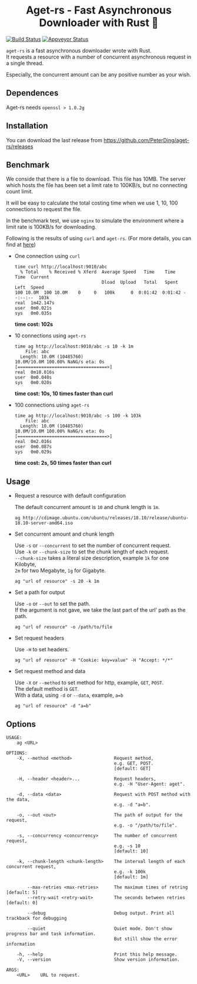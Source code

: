 <h1 align="center">Aget-rs - Fast Asynchronous Downloader with Rust 🦀</h1>

[![Build Status](https://travis-ci.org/PeterDing/aget-rs.svg?branch=master)](https://travis-ci.org/PeterDing/aget-rs)
[![Appveyor Status](https://ci.appveyor.com/api/projects/status/e1g5lxvlo3duirk4?svg=true)](https://ci.appveyor.com/project/PeterDing/aget-rs)

`aget-rs` is a fast asynchronous downloader wrote with Rust.  
It requests a resource with a number of concurrent asynchronous request in a single thread.

Especially, the concurrent amount can be any positive number as your wish.

## Dependences

Aget-rs needs `openssl > 1.0.2g`

## Installation

You can download the last release from https://github.com/PeterDing/aget-rs/releases

## Benchmark

We conside that there is a file to download. This file has 10MB.
The server which hosts the file has been set a limit rate to 100KB/s, but no connecting count limit.

It will be easy to calculate the total costing time when we use 1, 10, 100 connections to request the file.

In the benchmark test, we use `nginx` to simulate the environment where a limit rate is 100KB/s for downloading.

Following is the results of using `curl` and `aget-rs`. (For more details, you can find at [here](ci/benchmark.bash))

- One connection using `curl`

  ```
  time curl http://localhost:9010/abc
    % Total    % Received % Xferd  Average Speed   Time    Time     Time  Current
                                   Dload  Upload   Total   Spent    Left  Speed
  100 10.0M  100 10.0M    0     0   100k      0  0:01:42  0:01:42 --:--:--  103k
  real	1m42.147s
  user	0m0.021s
  sys	0m0.035s
  ```

  **time cost: 102s**

- 10 connections using `aget-rs`

  ```
  time ag http://localhost:9010/abc -s 10 -k 1m
      File: abc
    Length: 10.0M (10485760)
  10.0M/10.0M 100.00% NaNG/s eta: 0s        [==================================>] 
  real	0m10.016s
  user	0m0.040s
  sys	0m0.020s
  ```

  **time cost: 10s, 10 times faster than curl**

- 100 connections using `aget-rs`

  ```
  time ag http://localhost:9010/abc -s 100 -k 103k
      File: abc
    Length: 10.0M (10485760)
  10.0M/10.0M 100.00% NaNG/s eta: 0s        [==================================>] 
  real	0m2.016s
  user	0m0.087s
  sys	0m0.029s
  ```

  **time cost: 2s, 50 times faster than curl**


## Usage

- Request a resource with default configuration

   The default concurrent amount is `10` and chunk length is `1m`.

   ```shell
   ag http://cdimage.ubuntu.com/ubuntu/releases/18.10/release/ubuntu-18.10-server-amd64.iso
   ```

- Set concurrent amount and chunk length

   Use `-s` or `--concurrent` to set the number of concurrent request.  
   Use `-k` or `--chunk-size` to set the chunk length of each request.  
   `--chunk-size` takes a literal size description, example `1k` for one Kilobyte,  
   `2m` for two Megabyte, `1g` for Gigabyte.  

   ```shell
   ag "url of resource" -s 20 -k 1m
   ```

- Set a path for output

   Use `-o` or `--out` to set the path.  
   If the argument is not gave, we take the last part of the url' path as the path.  

   ```shell
   ag "url of resource" -o /path/to/file
   ```

- Set request headers

   Use `-H` to set headers.  

   ```shell
   ag "url of resource" -H "Cookie: key=value" -H "Accept: */*"
   ```

- Set request method and data

   Use `-X` or `--method` to set method for http, example, `GET`, `POST`.  
   The default method is `GET`.  
   With a data, using `-d` or `--data`, example, `a=b`  

   ```shell
   ag "url of resource" -d "a=b"
   ```

## Options

```
USAGE:
    ag <URL>

OPTIONS:
    -X, --method <method>                Request method,
                                         e.g. GET, POST.
                                         [default: GET]

    -H, --header <header>...             Request headers,
                                         e.g. -H "User-Agent: aget".

    -d, --data <data>                    Request with POST method with the data,
                                         e.g. -d "a=b".

    -o, --out <out>                      The path of output for the request,
                                         e.g. -o "/path/to/file".

    -s, --concurrency <concurrency>      The number of concurrent request,
                                         e.g. -s 10
                                         [default: 10]

    -k, --chunk-length <chunk-length>    The interval length of each concurrent request,
                                         e.g. -k 100k
                                         [default: 1m]

        --max-retries <max-retries>      The maximum times of retring [default: 5]
        --retry-wait <retry-wait>        The seconds between retries [default: 0]

        --debug                          Debug output. Print all trackback for debugging

        --quiet                          Quiet mode. Don't show progress bar and task information. 
                                         But still show the error information

    -h, --help                           Print this help message.
    -V, --version                        Show version information.

ARGS:
    <URL>    URL to request.
```
